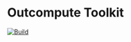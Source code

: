 # Outcompute Toolkit

[![Build](https://github.com/JorgeCandeias/Toolkit/actions/workflows/build.yml/badge.svg)](https://github.com/JorgeCandeias/Toolkit/actions/workflows/build.yml)
